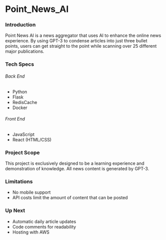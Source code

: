 # Point_News_AI


### Introduction
Point News AI is a news aggregator that uses AI to enhance the online news experience. By using GPT-3 to condense articles
into just three bullet points, users can get straight to the point while scanning over 25 different major publications.

### Tech Specs
###### Back End
- Python
- Flask
- RedisCache 
- Docker

###### Front End
- JavaScript
- React (HTML/CSS)

### Project Scope
This project is exclusively designed to be a learning experience and demonstration of knowledge. All news content is generated by GPT-3.


### Limitations
- No mobile support 
- API costs limit the amount of content that can be posted

### Up Next 
- Automatic daily article updates
- Code comments for readability 
- Hosting with AWS

